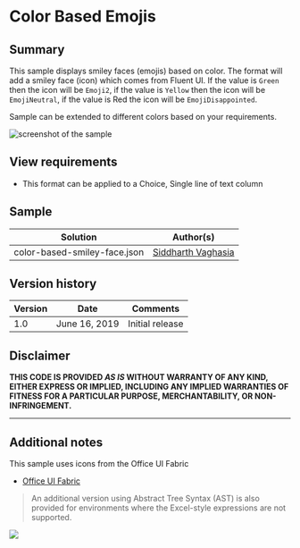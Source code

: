 # Color Based Emojis

## Summary
This sample displays smiley faces (emojis) based on color. The format will add a smiley face (icon) which comes from Fluent UI. If the value is `Green` then the icon will be `Emoji2`, if the value is `Yellow` then the icon will be `EmojiNeutral`, if the value is Red the icon will be `EmojiDisappointed`.

Sample can be extended to different colors based on your requirements.

![screenshot of the sample](./assets/screenshot.png)

## View requirements
- This format can be applied to a Choice, Single line of text column

## Sample

Solution|Author(s)
--------|---------
color-based-smiley-face.json | [Siddharth Vaghasia](https://github.com/siddharth-vaghasia)

## Version history

Version|Date|Comments
-------|----|--------
1.0|June 16, 2019|Initial release


## Disclaimer
**THIS CODE IS PROVIDED *AS IS* WITHOUT WARRANTY OF ANY KIND, EITHER EXPRESS OR IMPLIED, INCLUDING ANY IMPLIED WARRANTIES OF FITNESS FOR A PARTICULAR PURPOSE, MERCHANTABILITY, OR NON-INFRINGEMENT.**

---

## Additional notes
This sample uses icons from the Office UI Fabric

- [Office UI Fabric](https://developer.microsoft.com/en-us/fabric)

> An additional version using Abstract Tree Syntax (AST) is also provided for environments where the Excel-style expressions are not supported.

<img src="https://pnptelemetry.azurewebsites.net/list-formatting/column-samples/color-based-smiley-face" />
